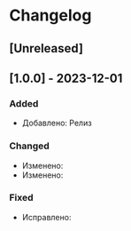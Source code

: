 # Changelog

## [Unreleased]

## [1.0.0] - 2023-12-01

### Added
- Добавлено: Релиз

### Changed
- Изменено:
- Изменено:

### Fixed
- Исправлено:



